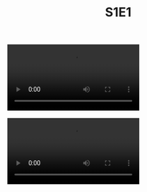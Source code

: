 ﻿---
layout: post
title: S1E1
permalink: /test/s1e1/
---

<script>
const player = new Plyr('video', {captions: {active: true}});
window.player = player;
</script>
<div class="container">
	<video controls crossorigin playsinline>
			<source src="https://drfilestreambot.cf/97528/Classroom+of+the+Elite+-+S01E01+%5B1080p%5D%5BDual%5D.mp4?hash=AgADnQ" type="video/mp4" size="1080">
			<!-- Caption files -->
			<track kind="captions" label="English" srclang="en" src="https://files.catbox.moe/dzw6la.ass"
					default>
			<a href="https://drfilestreambot.cf/97528/Classroom+of+the+Elite+-+S01E01+%5B1080p%5D%5BDual%5D.mp4?hash=AgADnQ" download>Download</a>
	</video>
</div>
</br>
<div class="container">
	<video controls crossorigin playsinline>
			<source src="https://drfilestreambot.cf/AgADnQ97528" type="video/mp4" size="1080">
			<!-- Caption files -->
			<track kind="captions" label="English" srclang="en" src="https://files.catbox.moe/dzw6la.ass"
					default>
			<a href="https://drfilestreambot.cf/AgADnQ97528" download>Download</a>
	</video>
</div>